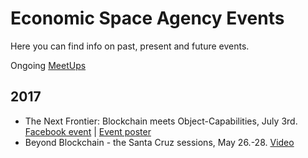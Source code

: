 
# Economic Space Agency Events

Here you can find info on past, present and future events.

Ongoing [MeetUps](https://www.meetup.com/EconomyOS/)

## 2017

* The Next Frontier: Blockchain meets Object-Capabilities, July 3rd. [Facebook event](https://facebook.com/events/105756323332398) | [Event poster](https://www.dropbox.com/s/6srq1ijz5dherg3/ECSA%203%20JULY.jpg?dl=0)
* Beyond Blockchain - the Santa Cruz sessions, May 26.-28. [Video](https://www.youtube.com/playlist?list=PLppayspOaIq-9jjIZLx-W1_AcJGLZIyoe)

